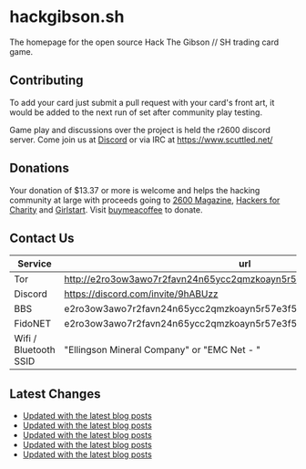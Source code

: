 # hackgibson.sh
The homepage for the open source Hack The Gibson // SH trading card game.


## Contributing

To add your card just submit a pull request with your card's front art, it would be added to the next run of set after community play testing.

Game play and discussions over the project is held the r2600 discord server. Come join us at [Discord](https://discord.com/invite/9hABUzz) or via IRC at https://www.scuttled.net/


## Donations

Your donation of $13.37 or more is welcome and helps the hacking community at large with proceeds going to [2600 Magazine](https://2600.com/), [Hackers for Charity](https://hackersforcharity.org) and [Girlstart](https://girlstart.org).  Visit [buymeacoffee](https://www.buymeacoffee.com/hackgibson.sh) to donate.


## Contact Us

Service | url
-|-
Tor | http://e2ro3ow3awo7r2favn24n65ycc2qmzkoayn5r57e3f56nvjwdcgg32ad.onion
Discord | https://discord.com/invite/9hABUzz
BBS | e2ro3ow3awo7r2favn24n65ycc2qmzkoayn5r57e3f56nvjwdcgg32ad.onion:23
FidoNET | e2ro3ow3awo7r2favn24n65ycc2qmzkoayn5r57e3f56nvjwdcgg32ad.onion:24554
Wifi / Bluetooth SSID | "Ellingson Mineral Company" or "EMC Net - <fidonet address>"

## Latest Changes
<!-- BLOG-POST-LIST:START -->
- [Updated with the latest blog posts](https://github.com/DFW2600/hackgibson.sh/commit/6bfaeb6560614f9f58c120618f5b3448440e65d0)
- [Updated with the latest blog posts](https://github.com/DFW2600/hackgibson.sh/commit/a18b74b1b8f58faeb1d452b612240874b8182204)
- [Updated with the latest blog posts](https://github.com/DFW2600/hackgibson.sh/commit/996d79c1e580d6e9274062f2c28f6aee9af0366e)
- [Updated with the latest blog posts](https://github.com/DFW2600/hackgibson.sh/commit/8ce61b44644ed1297e9a273ef736584b2623be03)
- [Updated with the latest blog posts](https://github.com/DFW2600/hackgibson.sh/commit/5c1420a894b047da563508b67d04c3ed5810d28d)
<!-- BLOG-POST-LIST:END -->
